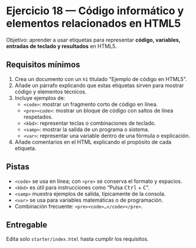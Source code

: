 # Ejercicio 18 — Código informático y elementos relacionados en HTML5

Objetivo: aprender a usar etiquetas para representar **código, variables, entradas de teclado y resultados** en HTML5.

## Requisitos mínimos

1. Crea un documento con un `h1` titulado "Ejemplo de código en HTML5".
2. Añade un párrafo explicando que estas etiquetas sirven para mostrar código y elementos técnicos.
3. Incluye ejemplos de:
   - `<code>`: mostrar un fragmento corto de código en línea.
   - `<pre><code>`: mostrar un bloque de código con saltos de línea respetados.
   - `<kbd>`: representar teclas o combinaciones de teclado.
   - `<samp>`: mostrar la salida de un programa o sistema.
   - `<var>`: representar una variable dentro de una fórmula o explicación.
4. Añade comentarios en el HTML explicando el propósito de cada etiqueta.

## Pistas

- `<code>` se usa en línea; con `<pre>` se conserva el formato y espacios.
- `<kbd>` es útil para instrucciones como “Pulsa <kbd>Ctrl</kbd> + <kbd>C</kbd>”.
- `<samp>` muestra ejemplos de salida, típicamente de la consola.
- `<var>` se usa para variables matemáticas o de programación.
- Combinación frecuente: `<pre><code>…</code></pre>`.

## Entregable

Edita solo `starter/index.html` hasta cumplir los requisitos.
